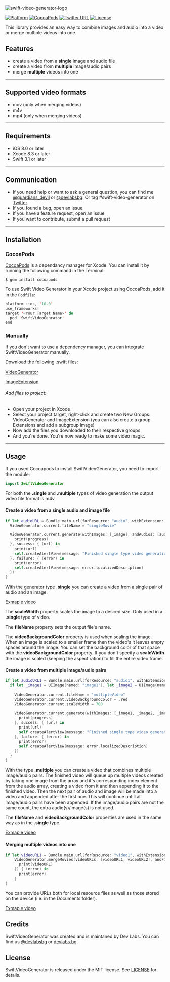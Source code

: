 ![swift-video-generator-logo](https://github.com/dev-labs-bg/swift-video-generator/blob/master/Example/SwiftVideoGenerator/Resources/swift-video-generator-logo.png)

[![Platform](https://img.shields.io/cocoapods/p/SwiftVideoGenerator.svg?style=flat-square)]()  [![CocoaPods](https://img.shields.io/cocoapods/v/SwiftVideoGenerator.svg?style=flat-square)]()  [![Twitter URL](https://img.shields.io/badge/twitter-@devlabsbg-blue.svg?style=flat-square)](http://twitter.com/devlabsbg)  [![License](hhttps://img.shields.io/badge/License-MIT-blue.svg?style=flat-square)](https://github.com/dev-labs-bg/swift-video-generator/blob/master/LICENSE)

This library provides an easy way to combine images and audio into a video or merge multiple videos into one.

## Features
- create a video from a **single** image and audio file
- create a video from **multiple** image/audio pairs
- merge **multiple** videos into one

---
## Supported video formats
- mov (only when merging videos)
- m4v
- mp4 (only when merging videos)

---
## Requirements
- iOS 8.0 or later
- Xcode 8.3 or later
- Swift 3.1 or later

---
## Communication
-  If you need help or want to ask a general question, you can find me [@guardians_devil](https://twitter.com/guardians_devil?lang=en) or [@devlabsbg](https://twitter.com/devlabsbg). Or tag #swift-video-generator on [Twitter](https://twitter.com/)
-  If you found a bug, open an issue
-  If you have a feature request, open an issue
-  If you want to contribute, submit a pull request

---
## Installation

### CocoaPods

[CocoaPods](https://cocoapods.org/) is a dependancy manager for Xcode. You can install it by running the following command in the Terminal:

```
$ gem install cocoapods
```

To use Swift Video Generator in your Xcode project using CocoaPods, add it in the `Podfile`:
```Swift
platform :ios, '10.0'
use_frameworks!
target '<Your Target Name>' do
  pod 'SwiftVideoGenrator'
end
```
### Manually

If you don't want to use a dependency manager, you can integrate SwiftVideoGenerator manually.

Download the following .swift files:

[VideoGenerator](https://github.com/dev-labs-bg/swift-video-generator/blob/master/SwiftVideoGenerator/Classes/VideoGenerator.swift)

[ImageExtension](https://github.com/dev-labs-bg/swift-video-generator/blob/master/SwiftVideoGenerator/Classes/ImageExtension.swift)

###### Add files to project:
- Open your project in Xcode
- Select your project target, right-click and create two New Groups: VideoGenerator and ImageExtension (you can also create a group Extensions and add a subgroup Image)
- Now add the files you downloaded to their respective groups
- And you're done. You're now ready to make some video magic.
---
## Usage

If you used Cocoapods to install SwiftVideoGenerator, you need to import the module:
```Swift
import SwiftVideoGenerator
```
For both the **.single** and **.multiple** types of video generation the output video file format is m4v.

#### Create a video from a single audio and image file

```Swift
if let audioURL = Bundle.main.url(forResource: "audio", withExtension: "mp3"), let _image = UIImage(named: "image") {
  VideoGenerator.current.fileName = "singleMovie"

  VideoGenerator.current.generate(withImages: [_image], andAudios: [audioURL], andType: .single, { (progress) in
    print(progress)
  }, success: { (url) in
    print(url)
    self.createAlertView(message: "Finished single type video generation")
  }, failure: { (error) in
    print(error)
    self.createAlertView(message: error.localizedDescription)
  })
}
```
With the generator type **.single** you can create a video from a single pair of audio and an image.

[Exmaple video](https://drive.google.com/open?id=0B_VCX_bQMRqPYVprSnQzdERLTkk)

The **scaleWidth** property scales the image to a desired size. Only used in a **.single** type of video.

The **fileName** property sets the output file's name.

The **videoBackgroundColor** property is used when scaling the image. When an image is scaled to a smaller frame then the video's it leaves empty spaces around the image. You can set the background color of that space with the **videoBackgroundColor** property. If you don't specify a **scaleWidth** the image is scaled (keeping the aspect ration) to fill the entire video frame.

#### Create a video from multiple image/audio pairs

```Swift
if let audioURL1 = Bundle.main.url(forResource: "audio1", withExtension: "mp3"), let audioURL2 = Bundle.main.url(forResource: "audio2", withExtension: "mp3"), let audioURL3 =  Bundle.main.url(forResource: "audio3", withExtension: "mp3") {
  if let _image1 = UIImage(named: "image1"), let _image2 = UIImage(named: "image2"), let _image3 = UIImage(named: "image3") {

    VideoGenerator.current.fileName = "multipleVideo"
    VideoGenerator.current.videoBackgroundColor = .red
    VideoGenerator.current.scaleWidth = 700

    VideoGenerator.current.generate(withImages: [_image1, _image2, _image3], andAudios: [audioURL1, audioURL2, audioURL3], andType: .multiple, { (progress) in
      print(progress)
    }, success: { (url) in
      print(url)
      self.createAlertView(message: "Finished single type video generation")
    }, failure: { (error) in
      print(error)
      self.createAlertView(message: error.localizedDescription)
    })
  }
}
```
With the type **.multiple** you can create a video that combines multiple image/audio pairs. The finished video will queue up multiple videos created by taking one image from the array and it's corresponding index element from the audio array, creating a video from it and then appending it to the finished video.
Then the next pair of audio and image will be made into a video and appended after the first one. This will continue untill all image/audio pairs have been appended. If the image/audio pairs are not the same count, the extra audio(s)/image(s) is not used.

The **fileName** and **videoBackgroundColor** properties are used in the same way as in the **.single** type.

[Exmaple video](https://drive.google.com/open?id=0B_VCX_bQMRqPbTdNWlQ3X3E0YUU)

#### Merging multiple videos into one

```Swift
if let videoURL1 = Bundle.main.url(forResource: "video1", withExtension: "mov"), let videoURL2 = Bundle.main.url(forResource: "video2", withExtension: "mov") {
    VideoGenerator.mergeMovies(videoURLs: [videoURL1, videoURL2], andFileName: "mergedMovie", success: { (videoURL) in
      print(videoURL)
    }) { (error) in
      print(error)
    }
}
```
You can provide URLs both for local resource files as well as those stored on the device (i.e. in the Documents folder).

[Exmaple video](https://drive.google.com/open?id=0B_VCX_bQMRqPRWJrMEt2NDA1Mms)

## Credits

SwiftVideoGenerator was created and is maintaned by Dev Labs. You can find us [@devlabsbg](https://twitter.com/devlabsbg) or [devlabs.bg](http://devlabs.bg/).

## License

SwiftVideoGenerator is released under the MIT license. See [LICENSE](https://github.com/dev-labs-bg/swift-video-generator/blob/master/LICENSE) for details.
